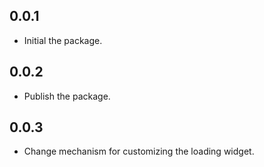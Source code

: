 ## 0.0.1

* Initial the package.

## 0.0.2

* Publish the package.

## 0.0.3 

* Change mechanism for customizing the loading widget.
